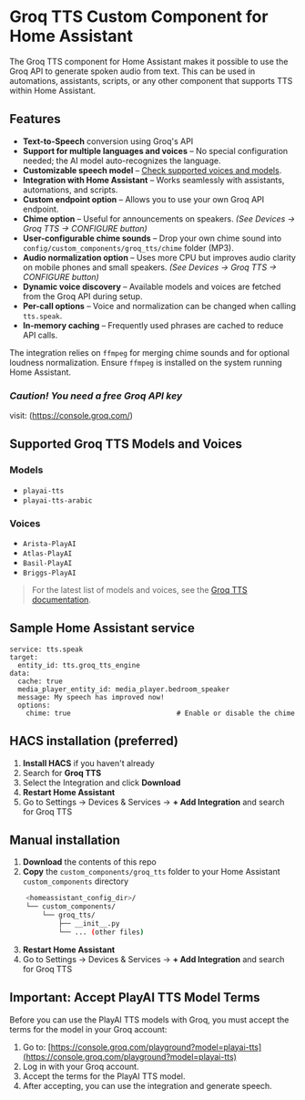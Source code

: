# Groq TTS Custom Component for Home Assistant

The Groq TTS component for Home Assistant makes it possible to use the Groq API to generate spoken audio from text. This can be used in automations, assistants, scripts, or any other component that supports TTS within Home Assistant. 

## Features  

- **Text-to-Speech** conversion using Groq's API  
- **Support for multiple languages and voices** – No special configuration needed; the AI model auto-recognizes the language.  
- **Customizable speech model** – [Check supported voices and models](https://console.groq.com/docs/text-to-speech).  
- **Integration with Home Assistant** – Works seamlessly with assistants, automations, and scripts.  
- **Custom endpoint option** – Allows you to use your own Groq API endpoint.
- **Chime option** – Useful for announcements on speakers. *(See Devices → Groq TTS → CONFIGURE button)*
- **User-configurable chime sounds** – Drop your own chime sound into  `config/custom_components/groq_tts/chime` folder (MP3).
- **Audio normalization option** – Uses more CPU but improves audio clarity on mobile phones and small speakers. *(See Devices → Groq TTS → CONFIGURE button)*
- **Dynamic voice discovery** – Available models and voices are fetched from the Groq API during setup.
- **Per-call options** – Voice and normalization can be changed when calling `tts.speak`.
- **In-memory caching** – Frequently used phrases are cached to reduce API calls.

The integration relies on `ffmpeg` for merging chime sounds and for optional loudness normalization. Ensure `ffmpeg` is installed on the system running Home Assistant.

### *Caution! You need a free Groq API key* ###
visit: (https://console.groq.com/)

## Supported Groq TTS Models and Voices

### Models
- `playai-tts`
- `playai-tts-arabic`

### Voices
- `Arista-PlayAI`
- `Atlas-PlayAI`
- `Basil-PlayAI`
- `Briggs-PlayAI`

> For the latest list of models and voices, see the [Groq TTS documentation](https://console.groq.com/docs/text-to-speech).

## Sample Home Assistant service

```
service: tts.speak
target:
  entity_id: tts.groq_tts_engine
data:
  cache: true
  media_player_entity_id: media_player.bedroom_speaker
  message: My speech has improved now!
  options:
    chime: true                          # Enable or disable the chime
```

## HACS installation (preferred)

1. **Install HACS** if you haven't already
2. Search for **Groq TTS**
3. Select the Integration and click **Download**
4. **Restart Home Assistant**
5. Go to Settings -> Devices & Services -> **+ Add Integration** and search for Groq TTS

## Manual installation

1. **Download** the contents of this repo
2. **Copy** the `custom_components/groq_tts` folder to your Home Assistant `custom_components` directory
```bash
    <homeassistant_config_dir>/
    └── custom_components/
        └── groq_tts/
            ├── __init__.py
            └── ... (other files)
```
3. **Restart Home Assistant**
4. Go to Settings -> Devices & Services -> **+ Add Integration** and search for Groq TTS

## Important: Accept PlayAI TTS Model Terms

Before you can use the PlayAI TTS models with Groq, you must accept the terms for the model in your Groq account:

1. Go to: [https://console.groq.com/playground?model=playai-tts](https://console.groq.com/playground?model=playai-tts)
2. Log in with your Groq account.
3. Accept the terms for the PlayAI TTS model.
4. After accepting, you can use the integration and generate speech.
